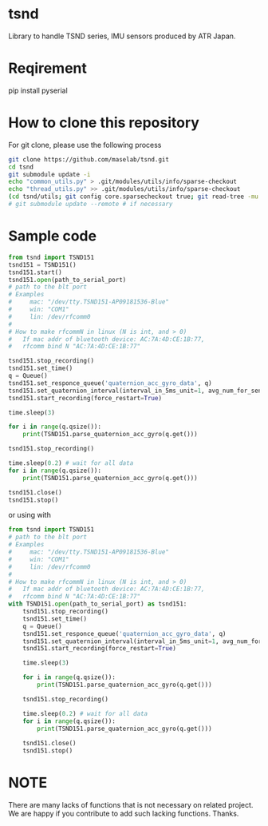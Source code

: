 # tsnd
Library to handle TSND series, IMU sensors produced by ATR Japan.

# Reqirement
 pip install pyserial

# How to clone this repository
For git clone, please use the following process
```Bash
git clone https://github.com/maselab/tsnd.git
cd tsnd
git submodule update -i
echo "common_utils.py" > .git/modules/utils/info/sparse-checkout
echo "thread_utils.py" >> .git/modules/utils/info/sparse-checkout
(cd tsnd/utils; git config core.sparsecheckout true; git read-tree -mu HEAD)
# git submodule update --remote # if necessary
```

# Sample code
```python
from tsnd import TSND151
tsnd151 = TSND151()
tsnd151.start()
tsnd151.open(path_to_serial_port)
# path to the blt port
# Examples
#     mac: "/dev/tty.TSND151-AP09181536-Blue"
#     win: "COM1"
#     lin: /dev/rfcomm0
#
# How to make rfcommN in linux (N is int, and > 0)
#   If mac addr of bluetooth device: AC:7A:4D:CE:1B:77,
#   rfcomm bind N "AC:7A:4D:CE:1B:77"

tsnd151.stop_recording()
tsnd151.set_time()
q = Queue()
tsnd151.set_responce_queue('quaternion_acc_gyro_data', q)
tsnd151.set_quaternion_interval(interval_in_5ms_unit=1, avg_num_for_send=4, avg_num_for_save=0) # each 20 ms = 50 Hz, no save on device
tsnd151.start_recording(force_restart=True)

time.sleep(3)

for i in range(q.qsize()):
    print(TSND151.parse_quaternion_acc_gyro(q.get()))

tsnd151.stop_recording()

time.sleep(0.2) # wait for all data
for i in range(q.qsize()):
    print(TSND151.parse_quaternion_acc_gyro(q.get()))

tsnd151.close()
tsnd151.stop()
```
or using with
```python
from tsnd import TSND151
# path to the blt port
# Examples
#     mac: "/dev/tty.TSND151-AP09181536-Blue"
#     win: "COM1"
#     lin: /dev/rfcomm0
#
# How to make rfcommN in linux (N is int, and > 0)
#   If mac addr of bluetooth device: AC:7A:4D:CE:1B:77,
#   rfcomm bind N "AC:7A:4D:CE:1B:77"
with TSND151.open(path_to_serial_port) as tsnd151:
    tsnd151.stop_recording()
    tsnd151.set_time()
    q = Queue()
    tsnd151.set_responce_queue('quaternion_acc_gyro_data', q)
    tsnd151.set_quaternion_interval(interval_in_5ms_unit=1, avg_num_for_send=4, avg_num_for_save=0) # each 20 ms = 50 Hz, no save on device
    tsnd151.start_recording(force_restart=True)

    time.sleep(3)

    for i in range(q.qsize()):
        print(TSND151.parse_quaternion_acc_gyro(q.get()))

    tsnd151.stop_recording()

    time.sleep(0.2) # wait for all data
    for i in range(q.qsize()):
        print(TSND151.parse_quaternion_acc_gyro(q.get()))
    
    tsnd151.close()
    tsnd151.stop()
```

# NOTE
There are many lacks of functions that is not necessary on related project.
We are happy if you contribute to add such lacking functions. Thanks.

